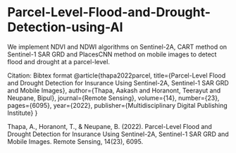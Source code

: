 # Parcel-Level-Flood-and-Drought-Detection-using-AI
We implement NDVI and NDWI algorithms on Sentinel-2A, CART method on Sentinel-1 SAR GRD and PlacesCNN method on mobile images to detect flood and drought at a parcel-level.

Citation: 
Bibtex format
@article{thapa2022parcel,
  title={Parcel-Level Flood and Drought Detection for Insurance Using Sentinel-2A, Sentinel-1 SAR GRD and Mobile Images},
  author={Thapa, Aakash and Horanont, Teerayut and Neupane, Bipul},
  journal={Remote Sensing},
  volume={14},
  number={23},
  pages={6095},
  year={2022},
  publisher={Multidisciplinary Digital Publishing Institute}
}

Thapa, A., Horanont, T., & Neupane, B. (2022). Parcel-Level Flood and Drought Detection for Insurance Using Sentinel-2A, Sentinel-1 SAR GRD and Mobile Images. Remote Sensing, 14(23), 6095.



